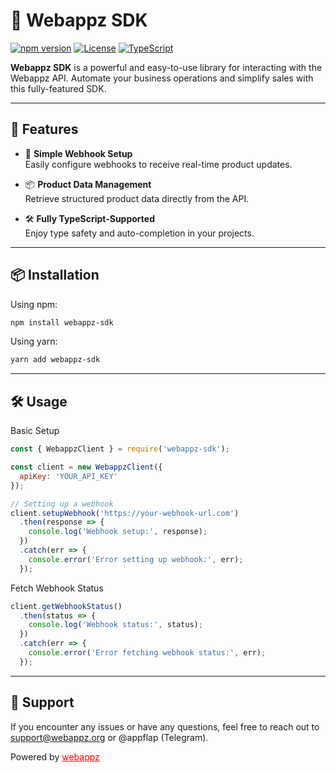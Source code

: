 # 🌟 Webappz SDK

[![npm version](https://img.shields.io/npm/v/@webappz/webappz-sdk?color=%23E53935&style=for-the-badge)](https://www.npmjs.com/package/@webappz/webappz-sdk)
[![License](https://img.shields.io/npm/l/@webappz/webappz-sdk?style=for-the-badge)](LICENSE)
[![TypeScript](https://img.shields.io/badge/TypeScript-Supported-%23007ACC?style=for-the-badge)](https://www.typescriptlang.org/)

**Webappz SDK** is a powerful and easy-to-use library for interacting with the Webappz API. Automate your business operations and simplify sales with this fully-featured SDK.

---

## 🚀 Features

- 🔗 **Simple Webhook Setup**  
  Easily configure webhooks to receive real-time product updates.

- 📦 **Product Data Management**  
  Retrieve structured product data directly from the API.

- 🛠️ **Fully TypeScript-Supported**  
  Enjoy type safety and auto-completion in your projects.

---

## 📦 Installation

Using npm:

```bash
npm install webappz-sdk
```

Using yarn:

```bash
yarn add webappz-sdk
```

---

## 🛠️ Usage

Basic Setup

```javascript
const { WebappzClient } = require('webappz-sdk');

const client = new WebappzClient({
  apiKey: 'YOUR_API_KEY'
});

// Setting up a webhook
client.setupWebhook('https://your-webhook-url.com')
  .then(response => {
    console.log('Webhook setup:', response);
  })
  .catch(err => {
    console.error('Error setting up webhook:', err);
  });
```

Fetch Webhook Status

```javascript
client.getWebhookStatus()
  .then(status => {
    console.log('Webhook status:', status);
  })
  .catch(err => {
    console.error('Error fetching webhook status:', err);
  });
```

---

## 🌟 Support

If you encounter any issues or have any questions, feel free to reach out to support@webappz.org or @appflap (Telegram).

Powered by <a href="https://webappz.org" style="color: red;">webappz</a>